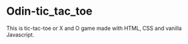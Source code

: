 # Odin-tic_tac_toe 

This is tic-tac-toe or X and O game made with HTML, CSS and vanilla Javascript. 